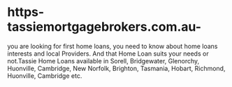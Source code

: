 # https-tassiemortgagebrokers.com.au-
you are looking for first home loans, you need to know about home loans interests and local Providers. And that Home Loan suits your needs or not.Tassie Home Loans available in Sorell, Bridgewater, Glenorchy, Huonville, Cambridge, New Norfolk, Brighton, Tasmania, Hobart, Richmond, Huonville, Cambridge etc.
